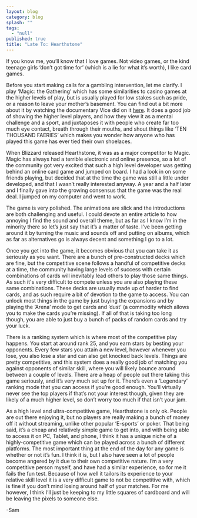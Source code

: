 ```yaml
---
layout: blog
category: blog
splash: ""
tags: 
  - "null"
published: true
title: "Late To: Hearthstone"
---
```



If you know me, you’ll know that I love games. Not video games, or the kind teenage girls ‘don’t got time for’ (which is a lie for what it’s worth), I like card games.

Before you start making calls for a gambling intervention, let me clarify. I play ‘Magic: the Gathering’ which has some similarities to casino games at the higher levels of play, but is usually played for low stakes such as pride, or a reason to leave your mother’s basement. You can find out a bit more about it by watching the documentary Vice did on it [here](http://www.vice.com/video/the-mystical-universe-of-magic-the-gathering-000). It does a good job of showing the higher level players, and how they view it as a mental challenge and a sport, and juxtaposes it with people who create far too much eye contact, breath through their mouths, and shout things like ‘TEN THOUSAND FAERIES’ which makes you wonder how anyone who has played this game has ever tied their own shoelaces.

When Blizzard released Hearthstone, it was as a major competitor to Magic. Magic has always had a terrible electronic and online presence, so a lot of the community got very excited that such a high level developer was getting behind an online card game and jumped on board. I had a look in on some friends playing, but decided that at the time the game was still a little under developed, and that I wasn’t really interested anyway. A year and a half later and I finally gave into the growing consensus that the game was the real deal. I jumped on my computer and went to work.

The game is very polished. The animations are slick and the introductions are both challenging and useful. I could devote an entire article to how annoying I find the sound and overall theme, but as far as I know I’m in the minority there so let’s just say that it’s a matter of taste. I’ve been getting around it by turning the music and sounds off and putting on albums, which as far as alternatives go is always decent and something I go to a lot.

Once you get into the game, it becomes obvious that you can take it as seriously as you want. There are a bunch of pre-constructed decks which are fine, but the competitive scene follows a handful of competitive decks at a time, the community having large levels of success with certain combinations of cards will inevitably lead others to play those same things. As such it's very difficult to compete unless you are also playing these same combinations. These decks are usually made up of harder to find cards, and as such require a bit of devotion to the game to access. You can unlock most things in the game by just buying the expansions and by playing the ‘Arena’ mode to get cards and ‘dust’ (a commodity which allows you to make the cards you’re missing). If all of that is taking too long though, you are able to just buy a bunch of packs of random cards and try your luck.

There is a ranking system which is where most of the competitive play happens. You start at around rank 25, and you earn stars by besting your opponents. Every few stars you attain a new level, however whenever you lose, you also lose a star and can also get knocked back levels. Things are pretty competitive, and this system does a really good job of matching you against opponents of similar skill, where you will likely bounce around between a couple of levels. There are a heap of people out there taking this game seriously, and it’s very much set up for it. There’s even a ‘Legendary’ ranking mode that you can access if you’re good enough. You’ll virtually never see the top players if that’s not your interest though, given they are likely of a much higher level, so don’t worry too much if that isn’t your jam.

As a high level and ultra-competitive game, Hearthstone is only ok. People are out there enjoying it, but no players are really making a bunch of money off it without streaming, unlike other popular ‘E-sports’ or poker. That being said, it’s a cheap and relatively simple game to get into, and with being able to access it on PC, Tablet, and phone, I think it has a unique niche of a highly-competitive game which can be played across a bunch of different platforms. The most important thing at the end of the day for any game is whether or not it’s fun. I think it is, but I also have seen a lot of people become angered by it due to their own competitive nature. I’m a very competitive person myself, and have had a similar experience, so for me it fails the fun test. Because of how well it tailors its experience to your relative skill level it is a very difficult game to not be competitive with, which is fine if you don’t mind losing around half of your matches. For me however, I think I’ll just be keeping to my little squares of cardboard and will be leaving the pixels to someone else.

-Sam

